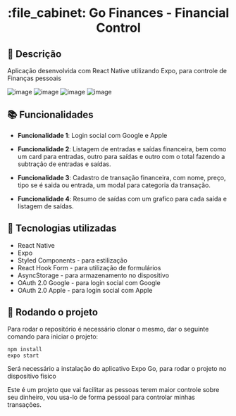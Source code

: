 <h1 align="center">:file_cabinet: Go Finances - Financial Control</h1>

## :memo: Descrição
Aplicação desenvolvida com React Native utilizando Expo, para controle de Finanças pessoais

![image](https://user-images.githubusercontent.com/45858897/178123826-2befc138-a79a-43ac-a713-db5f6f78d13e.png)
![image](https://user-images.githubusercontent.com/45858897/178123832-566fc9a7-72ed-4c43-88f6-a9f17acfaf0b.png)
![image](https://user-images.githubusercontent.com/45858897/178123839-436bd684-19da-4e91-a242-5614fb6d44af.png)
![image](https://user-images.githubusercontent.com/45858897/178123844-471e4008-5ace-466f-a86b-aca70ae02f95.png)


## :books: Funcionalidades
* <b>Funcionalidade 1</b>: Login social com Google e Apple

* <b>Funcionalidade 2</b>: Listagem de entradas e saídas financeira, bem como um card para entradas, outro para saídas e outro com o total fazendo a subtração de entradas e saídas.

* <b>Funcionalidade 3</b>: Cadastro de transação financeira, com nome, preço, tipo se é saida ou entrada, um modal para categoria da transação.

* <b>Funcionalidade 4</b>: Resumo de saídas com um grafico para cada saída e listagem de saídas.

## :wrench: Tecnologias utilizadas
* React Native
* Expo
* Styled Components - para estilização
* React Hook Form - para utilização de formulários
* AsyncStorage - para armazenamento no dispositivo
* OAuth 2.0 Google - para login social com Google
* OAuth 2.0 Apple - para login social com Apple

## :rocket: Rodando o projeto
Para rodar o repositório é necessário clonar o mesmo, dar o seguinte comando para iniciar o projeto:
```
npm install 
expo start
```
Será necessário a instalação do aplicativo Expo Go, para rodar o projeto no dispositivo fisico

Este é um projeto que vai facilitar as pessoas terem maior controle sobre seu dinheiro, vou usa-lo de forma pessoal para controlar minhas transações.
